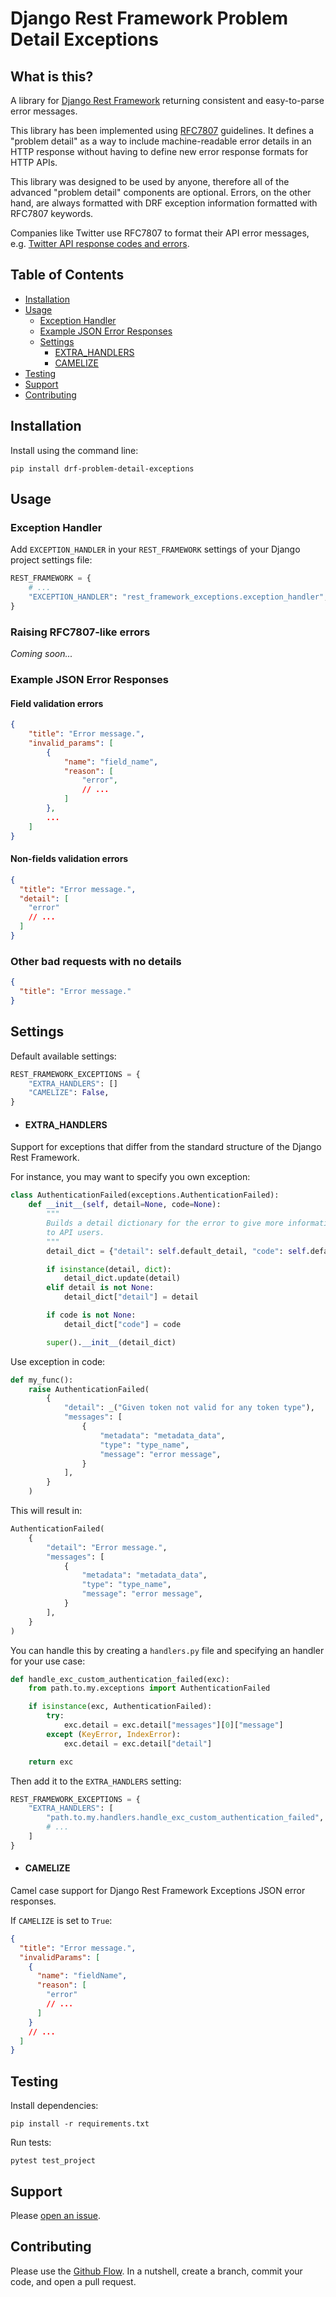 # Django Rest Framework Problem Detail Exceptions

## What is this?

A library for [Django Rest Framework](https://www.django-rest-framework.org/) returning consistent and easy-to-parse error messages.

This library has been implemented using [RFC7807](https://tools.ietf.org/html/rfc7807) guidelines. It defines a "problem detail" as a way to include machine-readable error details in an HTTP response without having to define new error response formats for HTTP APIs.

This library was designed to be used by anyone, therefore all of the advanced "problem detail" components are optional.
Errors, on the other hand, are always formatted with DRF exception information formatted with RFC7807 keywords.

Companies like Twitter use RFC7807 to format their API error messages, e.g. [Twitter API response codes and errors](https://developer.twitter.com/en/support/twitter-api/error-troubleshooting).

## Table of Contents

- [Installation](#installation)
- [Usage](#usage)
  - [Exception Handler](#exception-handler)
  - [Example JSON Error Responses](#example-json-error-responses)
  - [Settings](#settings)
    - [EXTRA_HANDLERS](#extra_handlers)
    - [CAMELIZE](#camelize)
- [Testing](#testing)
- [Support](#support)
- [Contributing](#contributing)

## Installation

Install using the command line:

```
pip install drf-problem-detail-exceptions
```

## Usage

### Exception Handler

Add `EXCEPTION_HANDLER` in your `REST_FRAMEWORK` settings of your Django project settings file:

```python
REST_FRAMEWORK = {
    # ...
    "EXCEPTION_HANDLER": "rest_framework_exceptions.exception_handler",
}
```

### Raising RFC7807-like errors

_Coming soon..._

### Example JSON Error Responses

#### Field validation errors

```json
{
    "title": "Error message.",
    "invalid_params": [
        {
            "name": "field_name",
            "reason": [
                "error",
                // ...
            ]
        },
        ...
    ]
}
```

#### Non-fields validation errors

```json
{
  "title": "Error message.",
  "detail": [
    "error"
    // ...
  ]
}
```

### Other bad requests with no details

```json
{
  "title": "Error message."
}
```

## Settings

Default available settings:

```python
REST_FRAMEWORK_EXCEPTIONS = {
    "EXTRA_HANDLERS": []
    "CAMELIZE": False,
}
```

- #### EXTRA_HANDLERS

Support for exceptions that differ from the standard structure of the Django Rest Framework.

For instance, you may want to specify you own exception:

```python
class AuthenticationFailed(exceptions.AuthenticationFailed):
    def __init__(self, detail=None, code=None):
        """
        Builds a detail dictionary for the error to give more information
        to API users.
        """
        detail_dict = {"detail": self.default_detail, "code": self.default_code}

        if isinstance(detail, dict):
            detail_dict.update(detail)
        elif detail is not None:
            detail_dict["detail"] = detail

        if code is not None:
            detail_dict["code"] = code

        super().__init__(detail_dict)
```

Use exception in code:

```python
def my_func():
    raise AuthenticationFailed(
        {
            "detail": _("Given token not valid for any token type"),
            "messages": [
                {
                    "metadata": "metadata_data",
                    "type": "type_name",
                    "message": "error message",
                }
            ],
        }
    )
```

This will result in:

```python
AuthenticationFailed(
    {
        "detail": "Error message.",
        "messages": [
            {
                "metadata": "metadata_data",
                "type": "type_name",
                "message": "error message",
            }
        ],
    }
)
```

You can handle this by creating a `handlers.py` file and specifying an handler for your use case:

```python
def handle_exc_custom_authentication_failed(exc):
    from path.to.my.exceptions import AuthenticationFailed

    if isinstance(exc, AuthenticationFailed):
        try:
            exc.detail = exc.detail["messages"][0]["message"]
        except (KeyError, IndexError):
            exc.detail = exc.detail["detail"]

    return exc
```

Then add it to the `EXTRA_HANDLERS` setting:

```python
REST_FRAMEWORK_EXCEPTIONS = {
    "EXTRA_HANDLERS": [
        "path.to.my.handlers.handle_exc_custom_authentication_failed",
        # ...
    ]
}
```

- #### CAMELIZE

Camel case support for Django Rest Framework Exceptions JSON error responses.

If `CAMELIZE` is set to `True`:

```json
{
  "title": "Error message.",
  "invalidParams": [
    {
      "name": "fieldName",
      "reason": [
        "error"
        // ...
      ]
    }
    // ...
  ]
}
```

## Testing

Install dependencies:

```
pip install -r requirements.txt
```

Run tests:

```
pytest test_project
```

## Support

Please [open an issue](https://github.com/gripep/drf-problem-detail-exceptions/issues/new).

## Contributing

Please use the [Github Flow](https://guides.github.com/introduction/flow/). In a nutshell, create a branch, commit your code, and open a pull request.
